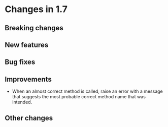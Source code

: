 # Changes in 1.7


## Breaking changes


## New features


## Bug fixes


## Improvements

* When an almost correct method is called, raise an error with a message that suggests the most probable correct method name that was intended.


## Other changes
